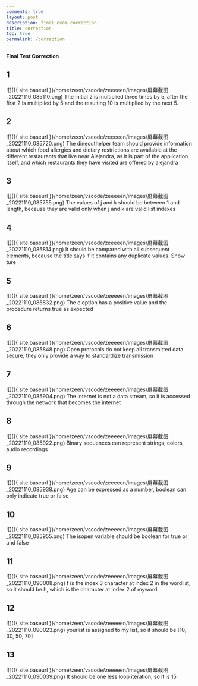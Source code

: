 ```yaml
---
comments: true
layout: post
description: final exam correction
title: correction
toc: true
permalink: /correction
---
```


**Final Test Correction**
## 1
![]({{ site.baseurl }}/home/zeen/vscode/zeeeeen/images/屏幕截图_20221110_085110.png)
The initial 2 is multiplied three times by 5, after the first 2 is multiplied by 5 and the resulting 10 is multiplied by the next 5.

## 2
![]({{ site.baseurl }}/home/zeen/vscode/zeeeeen/images/屏幕截图_20221110_085720.png)
The dineouthelper team should provide information about which food allergies and dietary restrictions are available at the different restaurants that live near Alejandra, as it is part of the application itself, and which restaurants they have visited are offered by alejandra

## 3
![]({{ site.baseurl }}/home/zeen/vscode/zeeeeen/images/屏幕截图_20221110_085755.png)
The values of j and k should be between 1 and length, because they are valid only when j and k are valid list indexes

## 4
![]({{ site.baseurl }}/home/zeen/vscode/zeeeeen/images/屏幕截图_20221110_085814.png)
It should be compared with all subsequent elements, because the title says if it contains any duplicate values. Show ture

## 5
![]({{ site.baseurl }}/home/zeen/vscode/zeeeeen/images/屏幕截图_20221110_085832.png)
The c option has a positive value and the procedure returns true as expected

## 6
![]({{ site.baseurl }}/home/zeen/vscode/zeeeeen/images/屏幕截图_20221110_085848.png)
Open protocols do not keep all transmitted data secure, they only provide a way to standardize transmission

## 7
![]({{ site.baseurl }}/home/zeen/vscode/zeeeeen/images/屏幕截图_20221110_085904.png)
The Internet is not a data stream, so it is accessed through the network that becomes the internet

## 8
![]({{ site.baseurl }}/home/zeen/vscode/zeeeeen/images/屏幕截图_20221110_085922.png)
Binary sequences can represent strings, colors, audio recordings

## 9
![]({{ site.baseurl }}/home/zeen/vscode/zeeeeen/images/屏幕截图_20221110_085938.png)
Age can be expressed as a number, boolean can only indicate true or false

## 10
![]({{ site.baseurl }}/home/zeen/vscode/zeeeeen/images/屏幕截图_20221110_085955.png)
The isopen variable should be boolean for true or and false

## 11
![]({{ site.baseurl }}/home/zeen/vscode/zeeeeen/images/屏幕截图_20221110_090008.png)
f is the index 3 character at index 2 in the wordlist, so it should be h, which is the character at index 2 of myword

## 12
![]({{ site.baseurl }}/home/zeen/vscode/zeeeeen/images/屏幕截图_20221110_090023.png)
yourlist is assigned to my list, so it should be [10, 30, 50, 70]

## 13
![]({{ site.baseurl }}/home/zeen/vscode/zeeeeen/images/屏幕截图_20221110_090039.png)
It should be one less loop iteration, so it is 15

